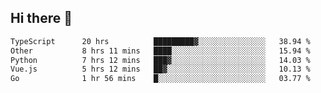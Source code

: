 ## Hi there 👋

<!--START_SECTION:waka-->

```txt
TypeScript      20 hrs          █████████▓░░░░░░░░░░░░░░░   38.94 %
Other           8 hrs 11 mins   ████░░░░░░░░░░░░░░░░░░░░░   15.94 %
Python          7 hrs 12 mins   ███▓░░░░░░░░░░░░░░░░░░░░░   14.03 %
Vue.js          5 hrs 12 mins   ██▓░░░░░░░░░░░░░░░░░░░░░░   10.13 %
Go              1 hr 56 mins    █░░░░░░░░░░░░░░░░░░░░░░░░   03.77 %
```

<!--END_SECTION:waka-->
